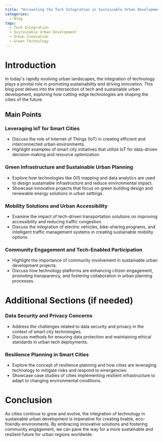 ```yaml
---
title: "Unraveling the Tech Integration in Sustainable Urban Development"
categories:
  - Blog
tags:
  - Tech Integration
  - Sustainable Urban Development
  - Urban Innovation
  - Green Technology
---
```


# Introduction
In today's rapidly evolving urban landscapes, the integration of technology plays a pivotal role in promoting sustainability and driving innovation. This blog post delves into the intersection of tech and sustainable urban development, exploring how cutting-edge technologies are shaping the cities of the future.

## Main Points
### Leveraging IoT for Smart Cities
- Discuss the role of Internet of Things (IoT) in creating efficient and interconnected urban environments.
- Highlight examples of smart city initiatives that utilize IoT for data-driven decision-making and resource optimization.

### Green Infrastructure and Sustainable Urban Planning
- Explore how technologies like GIS mapping and data analytics are used to design sustainable infrastructure and reduce environmental impact.
- Showcase innovative projects that focus on green building design and renewable energy solutions in urban settings.

### Mobility Solutions and Urban Accessibility
- Examine the impact of tech-driven transportation solutions on improving accessibility and reducing traffic congestion.
- Discuss the integration of electric vehicles, bike-sharing programs, and intelligent traffic management systems in creating sustainable mobility options.

### Community Engagement and Tech-Enabled Participation
- Highlight the importance of community involvement in sustainable urban development projects.
- Discuss how technology platforms are enhancing citizen engagement, promoting transparency, and fostering collaboration in urban planning processes.

# Additional Sections (if needed)
### Data Security and Privacy Concerns
- Address the challenges related to data security and privacy in the context of smart city technologies.
- Discuss methods for ensuring data protection and maintaining ethical standards in urban tech deployments.

### Resilience Planning in Smart Cities
- Explore the concept of resilience planning and how cities are leveraging technology to mitigate risks and respond to emergencies.
- Showcase case studies of cities implementing resilient infrastructure to adapt to changing environmental conditions.

# Conclusion
As cities continue to grow and evolve, the integration of technology in sustainable urban development is imperative for creating livable, eco-friendly environments. By embracing innovative solutions and fostering community engagement, we can pave the way for a more sustainable and resilient future for urban regions worldwide.